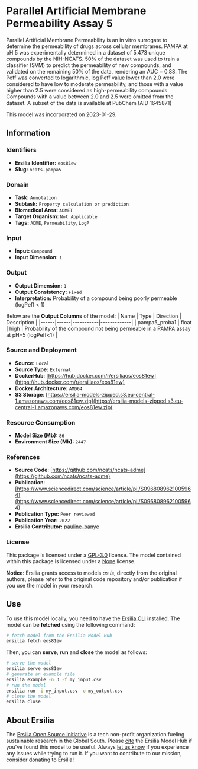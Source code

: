 # Parallel Artificial Membrane Permeability Assay 5

Parallel Artificial Membrane Permeability is an in vitro surrogate to determine the permeability of drugs across cellular membranes. PAMPA at pH 5 was experimentally determined in a dataset of 5,473 unique compounds by the NIH-NCATS. 50% of the dataset was used to train a classifier (SVM) to predict the permeability of new compounds, and validated on the remaining 50% of the data, rendering an AUC = 0.88. The Peff was converted to logarithmic, log Peff value lower than 2.0 were considered to have low to moderate permeability, and those with a value higher than 2.5 were considered as high-permeability compounds. Compounds with a value between 2.0 and 2.5 were omitted from the dataset. A subset of the data is available at PubChem (AID 1645871)

This model was incorporated on 2023-01-29.

## Information
### Identifiers
- **Ersilia Identifier:** `eos81ew`
- **Slug:** `ncats-pampa5`

### Domain
- **Task:** `Annotation`
- **Subtask:** `Property calculation or prediction`
- **Biomedical Area:** `ADMET`
- **Target Organism:** `Not Applicable`
- **Tags:** `ADME`, `Permeability`, `LogP`

### Input
- **Input:** `Compound`
- **Input Dimension:** `1`

### Output
- **Output Dimension:** `1`
- **Output Consistency:** `Fixed`
- **Interpretation:** Probability of a compound being poorly permeable (logPeff < 1)

Below are the **Output Columns** of the model:
| Name | Type | Direction | Description |
|------|------|-----------|-------------|
| pampa5_proba1 | float | high | Probability of the compound not being permeable in a PAMPA assay at pH=5 (logPeff<1) |


### Source and Deployment
- **Source:** `Local`
- **Source Type:** `External`
- **DockerHub**: [https://hub.docker.com/r/ersiliaos/eos81ew](https://hub.docker.com/r/ersiliaos/eos81ew)
- **Docker Architecture:** `AMD64`
- **S3 Storage**: [https://ersilia-models-zipped.s3.eu-central-1.amazonaws.com/eos81ew.zip](https://ersilia-models-zipped.s3.eu-central-1.amazonaws.com/eos81ew.zip)

### Resource Consumption
- **Model Size (Mb):** `86`
- **Environment Size (Mb):** `2447`


### References
- **Source Code**: [https://github.com/ncats/ncats-adme](https://github.com/ncats/ncats-adme)
- **Publication**: [https://www.sciencedirect.com/science/article/pii/S0968089621005964](https://www.sciencedirect.com/science/article/pii/S0968089621005964)
- **Publication Type:** `Peer reviewed`
- **Publication Year:** `2022`
- **Ersilia Contributor:** [pauline-banye](https://github.com/pauline-banye)

### License
This package is licensed under a [GPL-3.0](https://github.com/ersilia-os/ersilia/blob/master/LICENSE) license. The model contained within this package is licensed under a [None](LICENSE) license.

**Notice**: Ersilia grants access to models _as is_, directly from the original authors, please refer to the original code repository and/or publication if you use the model in your research.


## Use
To use this model locally, you need to have the [Ersilia CLI](https://github.com/ersilia-os/ersilia) installed.
The model can be **fetched** using the following command:
```bash
# fetch model from the Ersilia Model Hub
ersilia fetch eos81ew
```
Then, you can **serve**, **run** and **close** the model as follows:
```bash
# serve the model
ersilia serve eos81ew
# generate an example file
ersilia example -n 3 -f my_input.csv
# run the model
ersilia run -i my_input.csv -o my_output.csv
# close the model
ersilia close
```

## About Ersilia
The [Ersilia Open Source Initiative](https://ersilia.io) is a tech non-profit organization fueling sustainable research in the Global South.
Please [cite](https://github.com/ersilia-os/ersilia/blob/master/CITATION.cff) the Ersilia Model Hub if you've found this model to be useful. Always [let us know](https://github.com/ersilia-os/ersilia/issues) if you experience any issues while trying to run it.
If you want to contribute to our mission, consider [donating](https://www.ersilia.io/donate) to Ersilia!
